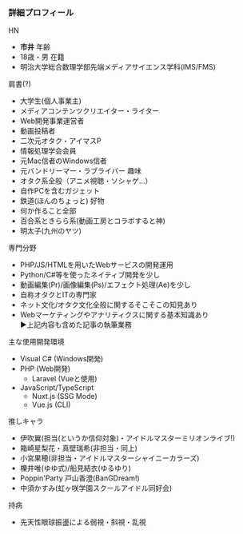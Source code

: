### 詳細プロフィール
HN
- **市井**
年齢
- 18歳・男
在籍
- 明治大学総合数理学部先端メディアサイエンス学科(IMS/FMS)

肩書(?)
- 大学生(個人事業主)  
- メディアコンテンツクリエイター・ライター  
- Web開発事業運営者  
- 動画投稿者  
- 二次元オタク・アイマスP  
- 情報処理学会会員  
- 元Mac信者のWindows信者  
- 元バンドリーマー・ラブライバー
趣味
- オタク系全般（アニメ視聴・ソシャゲ…）  
- 自作PCを含むガジェット  
- 鉄道(ほんのちょっと)
好物
- 何か作ること全部  
- 百合系ときらら系(動画工房とコラボすると神)
- 明太子(九州のヤツ)

専門分野
- PHP/JS/HTMLを用いたWebサービスの開発運用  
- Python/C#等を使ったネイティブ開発を少し  
- 動画編集(Pr)/画像編集(Ps)/エフェクト処理(Ae)を少し  
- 自称オタクとITの専門家  
- ネット文化/オタク文化全般に関するそこそこの知見あり  
- Webマーケティングやアナリティクスに関する基本知識あり  
▶上記内容も含めた記事の執筆業務

主な使用開発環境
- Visual C# (Windows開発)
- PHP (Web開発)
  - Laravel (Vueと使用)
- JavaScript/TypeScript
  - Nuxt.js (SSG Mode)
  - Vue.js (CLI)

推しキャラ
- 伊吹翼(担当(というか信仰対象)・アイドルマスターミリオンライブ!)
- 箱崎星梨花・真壁瑞希(非担当・同上)
- 小宮果穂(非担当・アイドルマスターシャイニーカラーズ)
- 櫟井唯(ゆゆ式)/船見結衣(ゆるゆり)  
- Poppin'Party 戸山香澄(BanGDream!)  
- 中須かすみ(虹ヶ咲学園スクールアイドル同好会)

持病
- 先天性眼球振盪による弱視・斜視・乱視
